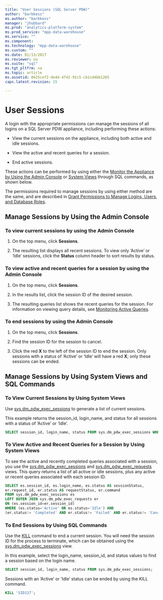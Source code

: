 ```yaml
---
title: "User Sessions (SQL Server PDW)"
author: "barbkess" 
ms.author: "barbkess"
manager: "jhubbard"	  
ms.prod: "analytics-platform-system"
ms.prod_service: "mpp-data-warehouse"
ms.service: ""
ms.component:
ms.technology: "mpp-data-warehouse"
ms.custom: ""
ms.date: 01/13/2017
ms.reviewer: na
ms.suite: "sql"
ms.tgt_pltfrm: na
ms.topic: article
ms.assetid: 0425cef2-de4d-4f42-91c5-cb1cd4bb1265
caps.latest.revision: 15

---
```

# User Sessions
A login with the appropriate permissions can manage the sessions of all logins on a SQL Server PDW appliance, including performing these actions:  
  
-   View the current sessions on the appliance, including both active and idle sessions.  
  
-   View the active and recent queries for a session.  
  
-   End active sessions.  
  
These actions can be performed by using either the [Monitor the Appliance by Using the Admin Console](monitor-the-appliance-by-using-the-admin-console.md) or [System Views](tsql-system-views.md) through SQL commands, as shown below.  
  
The permissions required to manage sessions by using either method are the same, and are described in [Grant Permissions to Manage Logins, Users, and Database Roles](grant-permissions.md#grant-permissions-to-manage-logins-users-and-database-roles).  
  
## Manage Sessions by Using the Admin Console  
  
### To view current sessions by using the Admin Console  
  
1.  On the top menu, click **Sessions**.  
  
2.  The resulting list displays all recent sessions. To view only ‘Active’ or ‘Idle’ sessions, click the **Status** column header to sort results by status.  
  
### To view active and recent queries for a session by using the Admin Console  
  
1.  On the top menu, click **Sessions**.  
  
2.  In the results list, click the session ID of the desired session.  
  
3.  The resulting queries list shows the recent queries for the session. For information on viewing query details, see [Monitoring Active Queries](monitoring-active-queries.md).  
  
### To end sessions by using the Admin Console  
  
1.  On the top menu, click **Sessions**.  
  
2.  Find the session ID for the session to cancel.  
  
3.  Click the red **X** to the left of the session ID to end the session. Only sessions with a status of ‘Active’ or ‘Idle’ will have a red **X**; only these sessions can be ended.  
  
## Manage Sessions by Using System Views and SQL Commands  
  
### To View Current Sessions by Using System Views  
Use [sys.dm_pdw_exec_sessions](../relational-databases/system-dynamic-management-views/sys-dm-pdw-exec-sessions-transact-sql.md) to generate a list of current sessions.  
  
This example returns the session_id, login_name, and status for all sessions with a status of ‘Active’ or ‘Idle’.  
  
```sql  
SELECT session_id, login_name, status FROM sys.dm_pdw_exec_sessions WHERE status='Active' OR status='Idle';  
```  
  
### To View Active and Recent Queries for a Session by Using System Views  
To see the active and recently completed queries associated with a session, you use the [sys.dm_pdw_exec_sessions](../relational-databases/system-dynamic-management-views/sys-dm-pdw-exec-sessions-transact-sql.md) and [sys.dm_pdw_exec_requests](../relational-databases/system-dynamic-management-views/sys-dm-pdw-exec-requests-transact-sql.md) views. This query returns a list of all active or idle sessions, plus any active or recent queries associated with each session ID.  
  
```sql  
SELECT es.session_id, es.login_name, es.status AS sessionStatus,   
er.request_id, er.status AS requestStatus, er.command   
FROM sys.dm_pdw_exec_sessions es   
LEFT OUTER JOIN sys.dm_pdw_exec_requests er   
ON (es.session_id=er.session_id)   
WHERE (es.status='Active' OR es.status='Idle') AND   
(er.status!= 'Completed' AND er.status!= 'Failed' AND er.status!= 'Cancelled');  
```  
  
### To End Sessions by Using SQL Commands  
Use the [KILL](../t-sql/language-elements/kill-transact-sql.md) command to end a current session. You will need the session ID for the process to terminate, which can be obtained using the [sys.dm_pdw_exec_sessions](../relational-databases/system-dynamic-management-views/sys-dm-pdw-exec-sessions-transact-sql.md) view.  
  
In this example, select the login_name, session_id, and status values to find a session based on the login name.  
  
```sql  
SELECT session_id, login_name, status FROM sys.dm_pdw_exec_sessions;  
```  
  
Sessions with an ‘Active’ or ‘Idle’ status can be ended by using the KILL command.  
  
```sql  
KILL 'SID137';  
```  
  
<!-- MISSING LINKS 
## See Also  
[Common Metadata Query Examples &#40;SQL Server PDW&#41;](../sqlpdw/common-metadata-query-examples-sql-server-pdw.md)  
-->
  
